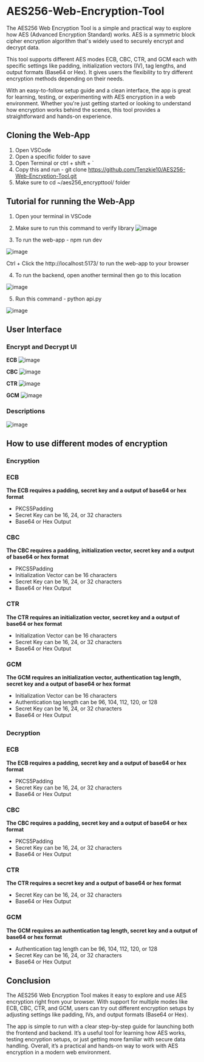 # AES256-Web-Encryption-Tool

The AES256 Web Encryption Tool is a simple and practical way to explore how AES (Advanced Encryption Standard) works. AES is a symmetric block cipher encryption algorithm that's widely used to securely encrypt and decrypt data.

This tool supports different AES modes ECB, CBC, CTR, and GCM each with specific settings like padding, initialization vectors (IV), tag lengths, and output formats (Base64 or Hex). It gives users the flexibility to try different encryption methods depending on their needs.

With an easy-to-follow setup guide and a clean interface, the app is great for learning, testing, or experimenting with AES encryption in a web environment. Whether you're just getting started or looking to understand how encryption works behind the scenes, this tool provides a straightforward and hands-on experience.

## Cloning the Web-App
1. Open VSCode
2. Open a specific folder to save
3. Open Terminal or ctrl + shift + `
4. Copy this and run - git clone https://github.com/Tenzkie10/AES256-Web-Encryption-Tool.git
5. Make sure to cd ~/aes256_encrypttool/ folder
   
## Tutorial for running the Web-App
1. Open your terminal in VSCode
   
2. Make sure to run this command to verify library
![image](https://github.com/user-attachments/assets/829e47f2-93ac-401f-a243-6ada1cd54cdb)

3. To run the web-app - npm run dev
   
![image](https://github.com/user-attachments/assets/1644be43-c2b9-4174-bbeb-9fa33609a878)

Ctrl + Click the http://localhost:5173/ to run the web-app to your browser

4. To run the backend, open another terminal then go to this location

![image](https://github.com/user-attachments/assets/d5676a8b-6083-4026-a696-af667b4e7ee1)

5.  Run this command - python api.py

![image](https://github.com/user-attachments/assets/b04dd2f0-77f2-420a-9505-7876d541cc85)

## User Interface
### Encrypt and Decrypt UI
**ECB**
![image](https://github.com/user-attachments/assets/36af433f-889d-4111-8158-6a11d5c4f7dc)

**CBC**
![image](https://github.com/user-attachments/assets/7ef4db8e-e8a8-4736-8ab1-8c74bd2f9ad9)

**CTR**
![image](https://github.com/user-attachments/assets/90affe7c-4fd3-40c7-b8bd-b9e9e94365e0)

**GCM**
![image](https://github.com/user-attachments/assets/b6a1b0be-2aed-473b-8d3f-cd8e7409a2d3)


### Descriptions
![image](https://github.com/user-attachments/assets/5e3624b4-13d3-40e9-8199-143c8521e6ef)

## How to use different modes of encryption
### Encryption
### ECB
**The ECB requires a padding, secret key and a output of base64 or hex format**
- PKCS5Padding
- Secret Key can be 16, 24, or 32 characters
- Base64 or Hex Output
  
### CBC
**The CBC requires a padding, initialization vector, secret key and a output of base64 or hex format**
- PKCS5Padding
- Initialization Vector can be 16 characters
- Secret Key can be 16, 24, or 32 characters
- Base64 or Hex Output
  
### CTR
**The CTR requires an initialization vector, secret key and a output of base64 or hex format**
- Initialization Vector can be 16 characters
- Secret Key can be 16, 24, or 32 characters
- Base64 or Hex Output
  
### GCM
**The GCM requires an initialization vector, authentication tag length, secret key and a output of base64 or hex format**
- Initialization Vector can be 16 characters
- Authentication tag length can be 96, 104, 112, 120, or 128
- Secret Key can be 16, 24, or 32 characters
- Base64 or Hex Output
##
### Decryption

### ECB
**The ECB requires a padding, secret key and a output of base64 or hex format**
- PKCS5Padding
- Secret Key can be 16, 24, or 32 characters
- Base64 or Hex Output
  
### CBC
**The CBC requires a padding, secret key and a output of base64 or hex format**
- PKCS5Padding
- Secret Key can be 16, 24, or 32 characters
- Base64 or Hex Output
  
### CTR
**The CTR requires a secret key and a output of base64 or hex format**
- Secret Key can be 16, 24, or 32 characters
- Base64 or Hex Output
  
### GCM
**The GCM requires an authentication tag length, secret key and a output of base64 or hex format**
- Authentication tag length can be 96, 104, 112, 120, or 128
- Secret Key can be 16, 24, or 32 characters
- Base64 or Hex Output
  
## Conclusion
The AES256 Web Encryption Tool makes it easy to explore and use AES encryption right from your browser. With support for multiple modes like ECB, CBC, CTR, and GCM, users can try out different encryption setups by adjusting settings like padding, IVs, and output formats (Base64 or Hex).

The app is simple to run with a clear step-by-step guide for launching both the frontend and backend. It’s a useful tool for learning how AES works, testing encryption setups, or just getting more familiar with secure data handling. Overall, it’s a practical and hands-on way to work with AES encryption in a modern web environment.
